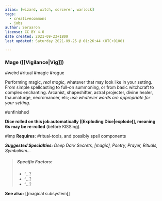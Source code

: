 ```yaml
---
alias: [wizard, witch, sorcerer, warlock]
tags:
  - creativecommons
  - jobs
author: Seraaron
license: CC BY 4.0
date created: 2021-09-23+1800
last updated: Saturday 2021-09-25 @ 01:26:44 (UTC+0100)

---
```


### Mage ([[Vigilance|Vig]])

#weird #ritual #magic #rogue

Performing magic, _real magic_, whatever that may look like in your setting. From simple spellcasting to full-on summoning, or from basic witchcraft to complex enchanting. Arcanist, shapeshifter, astral projecter, divine healer, thaumaturge, necromancer, etc; *use whatever words are appropriate for your setting.*

#unfinished 

**Dice rolled on this job automatically [[Exploding Dice|explode]], meaning 6s may be re-rolled** (before KISSing).

#imp **Requires:** #ritual-tools, and possibly spell components

_**Suggested Specialties:** Deep Dark Secrets, [magic], Poetry, Prayer, Rituals, Symbolism..._

> ##### Specific Factors:
>
> -   “...?
> -   “...?
> -   “...?

**See also:** [[magical subsystem]]
